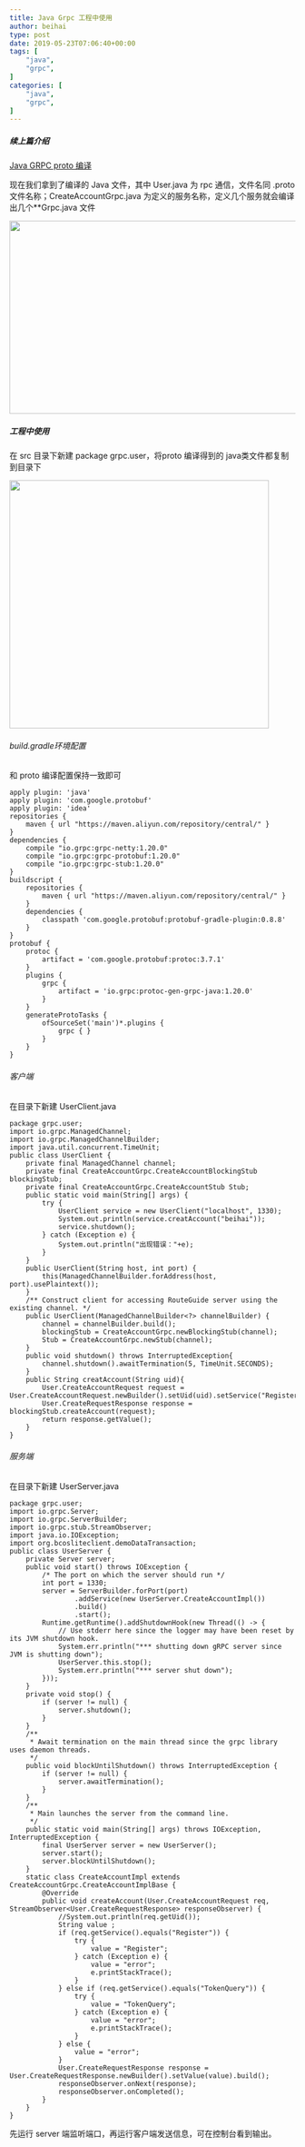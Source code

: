 ```yaml
---
title: Java Grpc 工程中使用
author: beihai
type: post
date: 2019-05-23T07:06:40+00:00
tags: [
    "java",
    "grpc",
]
categories: [
    "java",
    "grpc",
]
---
```

##### 续上篇介绍

<a href="https://www.wingsxdu.com/?p=1216" target="_blank" rel="noopener noreferrer">Java GRPC proto 编译</a>
  
现在我们拿到了编译的 Java 文件，其中 User.java 为 rpc 通信，文件名同 .proto 文件名称；CreateAccountGrpc.java 为定义的服务名称，定义几个服务就会编译出几个**Grpc.java 文件
  
<img src="https://www.wingsxdu.com/wp-content/uploads/2019/05/java-proto-1-name-1-1.png" alt="" width="646" height="340" class="size-full wp-image-1228 aligncenter" />

##### 工程中使用

在 src 目录下新建 package grpc.user，将proto 编译得到的 java类文件都复制到目录下
  
<img src="https://www.wingsxdu.com/wp-content/uploads/2019/05/java-proto-1-use-1-1.png" alt="" width="457" height="437" class="size-full wp-image-1229 aligncenter" />

###### build.gradle环境配置

和 proto 编译配置保持一致即可

<pre class="pure-highlightjs"><code class="null">apply plugin: 'java'
apply plugin: 'com.google.protobuf'
apply plugin: 'idea'
repositories {
    maven { url "https://maven.aliyun.com/repository/central/" }
}
dependencies {
    compile "io.grpc:grpc-netty:1.20.0"
    compile "io.grpc:grpc-protobuf:1.20.0"
    compile "io.grpc:grpc-stub:1.20.0"
}
buildscript {
    repositories {
        maven { url "https://maven.aliyun.com/repository/central/" }
    }
    dependencies {
        classpath 'com.google.protobuf:protobuf-gradle-plugin:0.8.8'
    }
}
protobuf {
    protoc {
        artifact = 'com.google.protobuf:protoc:3.7.1'
    }
    plugins {
        grpc {
            artifact = 'io.grpc:protoc-gen-grpc-java:1.20.0'
        }
    }
    generateProtoTasks {
        ofSourceSet('main')*.plugins {
            grpc { }
        }
    }
}</code></pre>

###### 客户端

在目录下新建 UserClient.java

<pre class="pure-highlightjs"><code class="java">package grpc.user;
import io.grpc.ManagedChannel;
import io.grpc.ManagedChannelBuilder;
import java.util.concurrent.TimeUnit;
public class UserClient {
    private final ManagedChannel channel;
    private final CreateAccountGrpc.CreateAccountBlockingStub blockingStub;
    private final CreateAccountGrpc.CreateAccountStub Stub;
    public static void main(String[] args) {
        try {
            UserClient service = new UserClient("localhost", 1330);
            System.out.println(service.creatAccount("beihai"));
            service.shutdown();
        } catch (Exception e) {
            System.out.println("出现错误："+e);
        }
    }
    public UserClient(String host, int port) {
        this(ManagedChannelBuilder.forAddress(host, port).usePlaintext());
    }
    /** Construct client for accessing RouteGuide server using the existing channel. */
    public UserClient(ManagedChannelBuilder&lt;?&gt; channelBuilder) {
        channel = channelBuilder.build();
        blockingStub = CreateAccountGrpc.newBlockingStub(channel);
        Stub = CreateAccountGrpc.newStub(channel);
    }
    public void shutdown() throws InterruptedException{
        channel.shutdown().awaitTermination(5, TimeUnit.SECONDS);
    }
    public String creatAccount(String uid){
        User.CreateAccountRequest request = User.CreateAccountRequest.newBuilder().setUid(uid).setService("Register").build();
        User.CreateRequestResponse response = blockingStub.createAccount(request);
        return response.getValue();
    }
}</code></pre>

###### 服务端

在目录下新建 UserServer.java

<pre class="pure-highlightjs"><code class="null">package grpc.user;
import io.grpc.Server;
import io.grpc.ServerBuilder;
import io.grpc.stub.StreamObserver;
import java.io.IOException;
import org.bcosliteclient.demoDataTransaction;
public class UserServer {
    private Server server;
    public void start() throws IOException {
        /* The port on which the server should run */
        int port = 1330;
        server = ServerBuilder.forPort(port)
                .addService(new UserServer.CreateAccountImpl())
                .build()
                .start();
        Runtime.getRuntime().addShutdownHook(new Thread(() -&gt; {
            // Use stderr here since the logger may have been reset by its JVM shutdown hook.
            System.err.println("*** shutting down gRPC server since JVM is shutting down");
            UserServer.this.stop();
            System.err.println("*** server shut down");
        }));
    }
    private void stop() {
        if (server != null) {
            server.shutdown();
        }
    }
    /**
     * Await termination on the main thread since the grpc library uses daemon threads.
     */
    public void blockUntilShutdown() throws InterruptedException {
        if (server != null) {
            server.awaitTermination();
        }
    }
    /**
     * Main launches the server from the command line.
     */
    public static void main(String[] args) throws IOException, InterruptedException {
        final UserServer server = new UserServer();
        server.start();
        server.blockUntilShutdown();
    }
    static class CreateAccountImpl extends CreateAccountGrpc.CreateAccountImplBase {
        @Override
        public void createAccount(User.CreateAccountRequest req, StreamObserver&lt;User.CreateRequestResponse&gt; responseObserver) {
            //System.out.println(req.getUid());
            String value ;
            if (req.getService().equals("Register")) {
                try {
                    value = "Register";
                } catch (Exception e) {
                    value = "error";
                    e.printStackTrace();
                }
            } else if (req.getService().equals("TokenQuery")) {
                try {
                    value = "TokenQuery";
                } catch (Exception e) {
                    value = "error";
                    e.printStackTrace();
                }
            } else {
                value = "error";
            }
            User.CreateRequestResponse response = User.CreateRequestResponse.newBuilder().setValue(value).build();
            responseObserver.onNext(response);
            responseObserver.onCompleted();
        }
    }
}</code></pre>

先运行 server 端监听端口，再运行客户端发送信息，可在控制台看到输出。